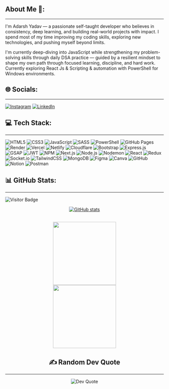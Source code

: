 ## About Me 🚀:
---

I'm Adarsh Yadav — a passionate self-taught developer who believes in consistency, deep learning, and building real-world projects with impact. I spend most of my time improving my coding skills, exploring new technologies, and pushing myself beyond limits.

I'm currently deep-diving into JavaScript while strengthening my problem-solving skills through daily DSA practice — guided by a resilient mindset to shape my own path through focused learning, discipline, and hard work. Currently exploring React Js & Scripting & automation with PowerShell for Windows environments.



## 🌐 Socials:
---

[![Instagram](https://img.shields.io/badge/Instagram-E4405F?style=for-the-badge&logo=instagram&logoColor=white)](https://www.instagram.com/adarshyadav__0001/)
[![LinkedIn](https://img.shields.io/badge/LinkedIn-0A66C2?style=for-the-badge&logo=linkedin&logoColor=white)](https://www.linkedin.com/in/adarsh-yadav--7aa9a1276/)

## 💻 Tech Stack:
---

![HTML5](https://img.shields.io/badge/HTML5-E34F26?style=for-the-badge&logo=html5&logoColor=white)
![CSS3](https://img.shields.io/badge/CSS3-1572B6?style=for-the-badge&logo=css3&logoColor=white)
![JavaScript](https://img.shields.io/badge/JavaScript-F7DF1E?style=for-the-badge&logo=javascript&logoColor=black)
![SASS](https://img.shields.io/badge/SASS-CC6699?style=for-the-badge&logo=sass&logoColor=white)
![PowerShell](https://img.shields.io/badge/PowerShell-5391FE?style=for-the-badge&logo=powershell&logoColor=white)
![GitHub Pages](https://img.shields.io/badge/GitHub_Pages-121013?style=for-the-badge&logo=github&logoColor=white)
![Render](https://img.shields.io/badge/Render-46E3B7?style=for-the-badge&logo=render&logoColor=white)
![Vercel](https://img.shields.io/badge/Vercel-000000?style=for-the-badge&logo=vercel&logoColor=white)
![Netlify](https://img.shields.io/badge/Netlify-00C7B7?style=for-the-badge&logo=netlify&logoColor=white)
![Cloudflare](https://img.shields.io/badge/Cloudflare-F38020?style=for-the-badge&logo=cloudflare&logoColor=white)
![Bootstrap](https://img.shields.io/badge/Bootstrap-7952B3?style=for-the-badge&logo=bootstrap&logoColor=white)
![Express.js](https://img.shields.io/badge/Express.js-000000?style=for-the-badge&logo=express&logoColor=white)
![GSAP](https://img.shields.io/badge/Green_Sock-88CE02?style=for-the-badge&logo=greensock&logoColor=black)
![JWT](https://img.shields.io/badge/JWT-000000?style=for-the-badge&logo=jsonwebtokens&logoColor=white)
![NPM](https://img.shields.io/badge/NPM-CB3837?style=for-the-badge&logo=npm&logoColor=white)
![Next.js](https://img.shields.io/badge/Next.js-000000?style=for-the-badge&logo=next.js&logoColor=white)
![Node.js](https://img.shields.io/badge/Node.js-339933?style=for-the-badge&logo=node.js&logoColor=white)
![Nodemon](https://img.shields.io/badge/Nodemon-76D04B?style=for-the-badge&logo=nodemon&logoColor=white)
![React](https://img.shields.io/badge/React-61DAFB?style=for-the-badge&logo=react&logoColor=black)
![Redux](https://img.shields.io/badge/Redux-764ABC?style=for-the-badge&logo=redux&logoColor=white)
![Socket.io](https://img.shields.io/badge/Socket.io-010101?style=for-the-badge&logo=socket.io&logoColor=white)
![TailwindCSS](https://img.shields.io/badge/TailwindCSS-06B6D4?style=for-the-badge&logo=tailwindcss&logoColor=white)
![MongoDB](https://img.shields.io/badge/MongoDB-47A248?style=for-the-badge&logo=mongodb&logoColor=white)
![Figma](https://img.shields.io/badge/Figma-F24E1E?style=for-the-badge&logo=figma&logoColor=white)
![Canva](https://img.shields.io/badge/Canva-00C4CC?style=for-the-badge&logo=canva&logoColor=white)
![GitHub](https://img.shields.io/badge/GitHub-181717?style=for-the-badge&logo=github&logoColor=white)
![Notion](https://img.shields.io/badge/Notion-000000?style=for-the-badge&logo=notion&logoColor=white)
![Postman](https://img.shields.io/badge/Postman-FF6C37?style=for-the-badge&logo=postman&logoColor=white)

## 📊 GitHub Stats:
---

![Visitor Badge](https://komarev.com/ghpvc/?username=AdarshYadav-dev&label=Visitors&color=0e75b6&style=for-the-badge)

<div align="center">

  [![GitHub stats](https://github-readme-stats.vercel.app/api?username=AdarshYadav-dev&show_icons=true&theme=radical)](https://github.com/AdarshYadav-dev)

  <!-- 🔥 GitHub Streak Stats -->
  <br/>
  <img src="https://github-readme-streak-stats.herokuapp.com?user=AdarshYadav-dev&theme=tokyonight&border_radius=8&hide_border=true" height="200" />
  
  <!-- 🧠 Most Used Languages -->
  <br/>
  <img src="https://github-readme-stats.vercel.app/api/top-langs/?username=AdarshYadav-dev&layout=compact&theme=tokyonight&border_radius=8&hide_border=true&langs_count=6" height="200" />

## ✍️ Random Dev Quote
---

![Dev Quote](https://quotes-github-readme.vercel.app/api?type=horizontal&theme=tokyonight)
